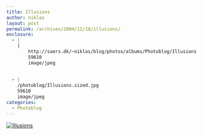 ```yaml
---
title: Illusions
author: niklas
layout: post
permalink: /archives/2004/12/18/illusions/
enclosure:
  - |
    |
        http://saers.dk/~niklas/blog/photos/albums/Photoblog/Illusions.sized.jpg
        59610
        image/jpeg
        
        
  - |
    /photoblog/Illusions.sized.jpg
    59610
    image/jpeg
categories:
  - Photoblog
---
```

<a href="http://blog.saers.com/photos/Photoblog/Illusions.jpg" class="broken_link"><img src="/photoblog/Illusions.sized.jpg" alt="Illusions" title="Illusions" border="0" /></a>